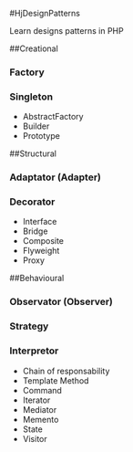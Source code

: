 #HjDesignPatterns

Learn designs patterns in PHP

##Creational

### Factory
### Singleton
* AbstractFactory
* Builder
* Prototype

##Structural

### Adaptator (Adapter)
### Decorator
* Interface
* Bridge
* Composite
* Flyweight
* Proxy

##Behavioural

### Observator (Observer)
### Strategy
### Interpretor
* Chain of responsability
* Template Method
* Command
* Iterator
* Mediator
* Memento
* State
* Visitor
